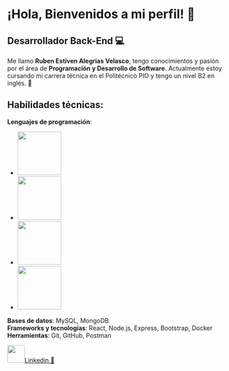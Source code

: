 # ¡Hola, Bienvenidos a mi perfil! 👋

## Desarrollador Back-End 💻

Me llamo **Ruben Estiven Alegrias Velasco**, tengo conocimientos y pasión por el área de **Programación y Desarrollo de Software**. Actualmente estoy cursando mi carrera técnica en el Politécnico PIO y tengo un nivel B2 en inglés. 🚀

## Habilidades técnicas:

**Lenguajes de programación**:
- <img src="https://camo.githubusercontent.com/9f44b299b7e1173e15c41a2bb04863ca5e78c81ab947283d3b6f6475871b8f60/68747470733a2f2f74656368737461636b2d67656e657261746f722e76657263656c2e6170702f6a732d69636f6e2e737667" width="100" height="100" />
- <img src="https://camo.githubusercontent.com/740b035ed7f2f9a189b337373e57b98f8c3d61d2fbbb7d7872a6563646a20abc/68747470733a2f2f74656368737461636b2d67656e657261746f722e76657263656c2e6170702f707974686f6e2d69636f6e2e737667" width="100" height="100" />
- <img src="https://camo.githubusercontent.com/3ed284d0ecd9fcccabf0711e2cad6bbec412e417bcfb1da25502a1ed9adbaf78/68747470733a2f2f74656368737461636b2d67656e657261746f722e76657263656c2e6170702f6d7973716c2d69636f6e2e737667" width="100" height="100" />
- <img src="https://camo.githubusercontent.com/5f4b9172a9838699a85ea70bd685703967435a46a36adca723eba29b945e2ae8/68747470733a2f2f74656368737461636b2d67656e657261746f722e76657263656c2e6170702f6769746875622d69636f6e2e737667" width="100" height="100" />

**Bases de datos**: MySQL, MongoDB  
**Frameworks y tecnologías**: React, Node.js, Express, Bootstrap, Docker  
**Herramientas**: Git, GitHub, Postman  

<a href="https://www.linkedin.com/in/ruben-alegrias-b8560a2a5/" target="_blank">
  <img src="https://img.icons8.com/ios/452/linkedin.png" width="40" height="40"/>Linkedin 👀
</a>

